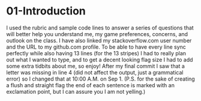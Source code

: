 # 01-Introduction



I used the rubric and sample code lines to answer a series of questions that will better help you understand me, my game preferences, concerns, and outlook on the class. I have also linked my stackoverflow.com user number and the URL to my github.com profile. To be able to have every line sync perfectly while also having 13 lines (for the 13 stripes) I had to really plan out what I wanted to type, and to get a decent looking flag size I had to add some extra tidbits about me, so enjoy! After my final commit I saw that a letter was missing in line 4 (did not affect the output, just a grammatical error) so I changed that at 10:00 A.M. on Sep 1. (P.S. for the sake of creating a flush and straight flag the end of each sentence is marked with an exclamation point, but I can assure you I am not yelling.)